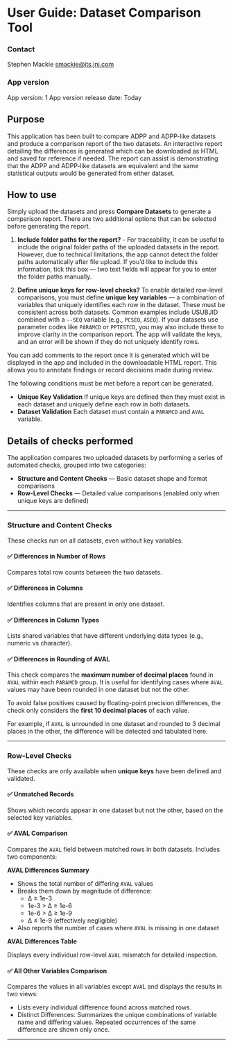 
<!-- ### Contact -->

<!-- Stephen Mackie [smackie@its.jnj.com](mailto:test) -->

<!-- ### App version  -->

<!-- App version: 1 -->
<!-- App version release date: Today -->

<!-- ### Objectives of why the App was built and what it does -->

<!-- ### Who the target users of the app are?  -->

<!-- ### What the key inputs/outputs of the app are? -->

<!-- ### An Acknowledgments Section -->

<!-- ### Confidentiality Statement -->



# User Guide: Dataset Comparison Tool

### Contact

Stephen Mackie [smackie@its.jnj.com](mailto:test)

### App version

App version: 1
App version release date: Today

## Purpose

This application has been built to compare ADPP and ADPP-like datasets and produce a comparison report of the two datasets. An interactive report detailing the differences is generated which can be downloaded as HTML and saved for reference if needed. The report can assist is demonstrating that the ADPP and ADPP-like datasets are equivalent and the same statistical outputs would be generated from either dataset.

## How to use

Simply upload the datasets and press **Compare Datasets** to generate a comparison report. There are two additional options that can be selected before generating the report.

1. **Include folder paths for the report?** - For traceability, it can be useful to include the original folder paths of the uploaded datasets in the report. However, due to technical limitations, the app cannot detect the folder paths automatically after file upload. If you’d like to include this information, tick this box — two text fields will appear for you to enter the folder paths manually.

2. **Define unique keys for row-level checks?** To enable detailed row-level comparisons, you must define **unique key variables** — a combination of variables that uniquely identifies each row in the dataset. These must be consistent across both datasets. Common examples include USUBJID combined with a `--SEQ` variable (e.g., `PCSEQ`, `ASEQ`). If your datasets use parameter codes like `PARAMCD` or `PPTESTCD`, you may also include these to improve clarity in the comparison report. The app will validate the keys, and an error will be shown if they do not uniquely identify rows.

You can add comments to the report once it is generated which will be displayed in the app and included in the downloadable HTML report. This allows you to annotate findings or record decisions made during review.

The following conditions must be met before a report can be generated.

* **Unique Key Validation** If unique keys are defined then they must exist in each dataset and uniquely define each row in both datasets.
* **Dataset Validation** Each dataset must contain a `PARAMCD` and `AVAL` variable.

## Details of checks performed

The application compares two uploaded datasets by performing a series of automated checks, grouped into two categories:

- **Structure and Content Checks** — Basic dataset shape and format comparisons  
- **Row-Level Checks** — Detailed value comparisons (enabled only when unique keys are defined)

---

### Structure and Content Checks

These checks run on all datasets, even without key variables.

#### ✅ Differences in Number of Rows

Compares total row counts between the two datasets.

#### ✅ Differences in Columns

Identifies columns that are present in only one dataset.

#### ✅ Differences in Column Types

Lists shared variables that have different underlying data types (e.g., numeric vs character).

#### ✅ Differences in Rounding of AVAL

This check compares the **maximum number of decimal places** found in `AVAL` within each `PARAMCD` group. It is useful for identifying cases where `AVAL` values may have been rounded in one dataset but not the other.

To avoid false positives caused by floating-point precision differences, the check only considers the **first 10 decimal places** of each value.

For example, if `AVAL` is unrounded in one dataset and rounded to 3 decimal places in the other, the difference will be detected and tabulated here.

---

### Row-Level Checks

These checks are only available when **unique keys** have been defined and validated.

#### ✅ Unmatched Records

Shows which records appear in one dataset but not the other, based on the selected key variables.

#### ✅ AVAL Comparison

Compares the `AVAL` field between matched rows in both datasets. Includes two components:

**AVAL Differences Summary**

- Shows the total number of differing `AVAL` values
- Breaks them down by magnitude of difference:
  - ∆ ≥ 1e-3
  - 1e-3 > ∆ ≥ 1e-6
  - 1e-6 > ∆ ≥ 1e-9
  - ∆ ≤ 1e-9 (effectively negligible)
- Also reports the number of cases where `AVAL` is missing in one dataset

**AVAL Differences Table**

Displays every individual row-level `AVAL` mismatch for detailed inspection.

#### ✅ All Other Variables Comparison

Compares the values in all variables except `AVA`L and displays the results in two views:
- Lists every individual difference found across matched rows.
- Distinct Differences: Summarizes the unique combinations of variable name and differing values. Repeated occurrences of the same difference are shown only once.

---
